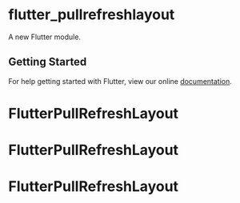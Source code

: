 # flutter_pullrefreshlayout

A new Flutter module.

## Getting Started

For help getting started with Flutter, view our online
[documentation](https://flutter.dev/).
# FlutterPullRefreshLayout
# FlutterPullRefreshLayout
# FlutterPullRefreshLayout
